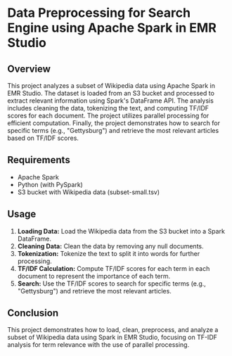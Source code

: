 # Data Preprocessing for Search Engine using Apache Spark in EMR Studio

## Overview

This project analyzes a subset of Wikipedia data using Apache Spark in EMR Studio. The dataset is loaded from an S3 bucket and processed to extract relevant information using Spark's DataFrame API. The analysis includes cleaning the data, tokenizing the text, and computing TF/IDF scores for each document. The project utilizes parallel processing for efficient computation. Finally, the project demonstrates how to search for specific terms (e.g., "Gettysburg") and retrieve the most relevant articles based on TF/IDF scores.

## Requirements

- Apache Spark
- Python (with PySpark)
- S3 bucket with Wikipedia data (subset-small.tsv)

## Usage

1. **Loading Data:** Load the Wikipedia data from the S3 bucket into a Spark DataFrame.
2. **Cleaning Data:** Clean the data by removing any null documents.
3. **Tokenization:** Tokenize the text to split it into words for further processing.
4. **TF/IDF Calculation:** Compute TF/IDF scores for each term in each document to represent the importance of each term.
5. **Search:** Use the TF/IDF scores to search for specific terms (e.g., "Gettysburg") and retrieve the most relevant articles.

## Conclusion

This project demonstrates how to load, clean, preprocess, and analyze a subset of Wikipedia data using Spark in EMR Studio, focusing on TF-IDF analysis for term relevance with the use of parallel processing.
